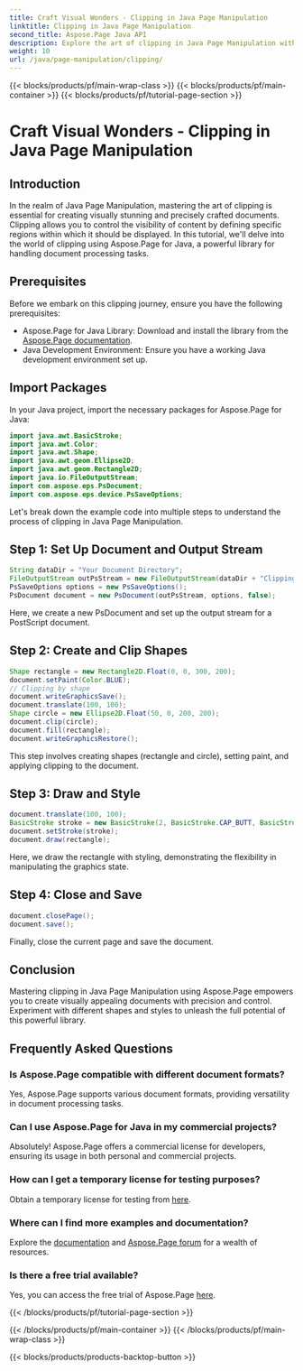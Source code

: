 ```yaml
---
title: Craft Visual Wonders - Clipping in Java Page Manipulation
linktitle: Clipping in Java Page Manipulation
second_title: Aspose.Page Java API
description: Explore the art of clipping in Java Page Manipulation with Aspose.Page. Master precise document crafting for stunning visuals and control.
weight: 10
url: /java/page-manipulation/clipping/
---
```


{{< blocks/products/pf/main-wrap-class >}}
{{< blocks/products/pf/main-container >}}
{{< blocks/products/pf/tutorial-page-section >}}

# Craft Visual Wonders - Clipping in Java Page Manipulation

## Introduction
In the realm of Java Page Manipulation, mastering the art of clipping is essential for creating visually stunning and precisely crafted documents. Clipping allows you to control the visibility of content by defining specific regions within which it should be displayed. In this tutorial, we'll delve into the world of clipping using Aspose.Page for Java, a powerful library for handling document processing tasks.
## Prerequisites
Before we embark on this clipping journey, ensure you have the following prerequisites:
- Aspose.Page for Java Library: Download and install the library from the [Aspose.Page documentation](https://reference.aspose.com/page/java/).
- Java Development Environment: Ensure you have a working Java development environment set up.
## Import Packages
In your Java project, import the necessary packages for Aspose.Page for Java:
```java
import java.awt.BasicStroke;
import java.awt.Color;
import java.awt.Shape;
import java.awt.geom.Ellipse2D;
import java.awt.geom.Rectangle2D;
import java.io.FileOutputStream;
import com.aspose.eps.PsDocument;
import com.aspose.eps.device.PsSaveOptions;

```
Let's break down the example code into multiple steps to understand the process of clipping in Java Page Manipulation.
## Step 1: Set Up Document and Output Stream
```java
String dataDir = "Your Document Directory";
FileOutputStream outPsStream = new FileOutputStream(dataDir + "Clipping_outPS.ps");
PsSaveOptions options = new PsSaveOptions();
PsDocument document = new PsDocument(outPsStream, options, false);
```
Here, we create a new PsDocument and set up the output stream for a PostScript document.
## Step 2: Create and Clip Shapes
```java
Shape rectangle = new Rectangle2D.Float(0, 0, 300, 200);
document.setPaint(Color.BLUE);
// Clipping by shape
document.writeGraphicsSave();
document.translate(100, 100);
Shape circle = new Ellipse2D.Float(50, 0, 200, 200);
document.clip(circle);
document.fill(rectangle);
document.writeGraphicsRestore();
```
This step involves creating shapes (rectangle and circle), setting paint, and applying clipping to the document.
## Step 3: Draw and Style
```java
document.translate(100, 100);
BasicStroke stroke = new BasicStroke(2, BasicStroke.CAP_BUTT, BasicStroke.JOIN_MITER, 10.0f, new float[]{5.0f}, 0.0f);
document.setStroke(stroke);
document.draw(rectangle);
```
Here, we draw the rectangle with styling, demonstrating the flexibility in manipulating the graphics state.
## Step 4: Close and Save
```java
document.closePage();
document.save();
```
Finally, close the current page and save the document.
## Conclusion
Mastering clipping in Java Page Manipulation using Aspose.Page empowers you to create visually appealing documents with precision and control. Experiment with different shapes and styles to unleash the full potential of this powerful library.
## Frequently Asked Questions

### Is Aspose.Page compatible with different document formats?
Yes, Aspose.Page supports various document formats, providing versatility in document processing tasks.
### Can I use Aspose.Page for Java in my commercial projects?
Absolutely! Aspose.Page offers a commercial license for developers, ensuring its usage in both personal and commercial projects.
### How can I get a temporary license for testing purposes?
Obtain a temporary license for testing from [here](https://purchase.aspose.com/temporary-license/).
### Where can I find more examples and documentation?
Explore the [documentation](https://reference.aspose.com/page/java/) and [Aspose.Page forum](https://forum.aspose.com/c/page/39) for a wealth of resources.
### Is there a free trial available?
Yes, you can access the free trial of Aspose.Page [here](https://releases.aspose.com/).

{{< /blocks/products/pf/tutorial-page-section >}}

{{< /blocks/products/pf/main-container >}}
{{< /blocks/products/pf/main-wrap-class >}}

{{< blocks/products/products-backtop-button >}}
